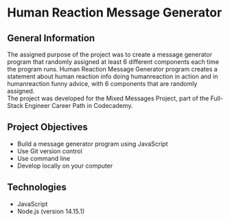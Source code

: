 # Human Reaction Message Generator

## General Information
The assigned purpose of the project was to create a message generator program that randomly assigned at least 6 different components each time the program runs. 
Human Reaction Message Generator program creates a statement about human reaction info doing humanreaction in action and in humanreaction funny advice, with 6 components that are randomly assigned.  
The project was developed for the Mixed Messages Project, part of the Full-Stack Engineer Career Path in Codecademy.

## Project Objectives
- Build a message generator program using JavaScript
- Use Git version control
- Use command line
- Develop locally on your computer

## Technologies
- JavaScript 
- Node.js (version 14.15.1)
